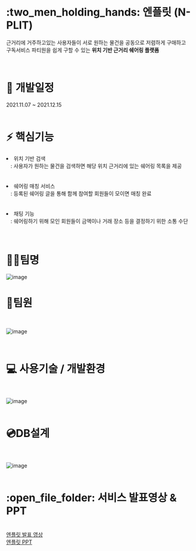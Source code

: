 <h1>:two_men_holding_hands: 엔플릿 (N-PLIT)</h1>
<p>근거리에 거주하고있는 사용자들이 서로 원하는 물건을 공동으로 저렴하게 구매하고 <br>
  구독서비스 파티원을 쉽게 구할 수 있는 <b>위치 기반 근거리 쉐어링 플랫폼</b></p><br>


<h1>📆 개발일정</h1>
2021.11.07 ~ 2021.12.15<br><br>



<h1>⚡ 핵심기능</h1>
<li>위치 기반 검색<br>
&nbsp;&nbsp; : 사용자가 원하는 물건을 검색하면 해당 위치 근거리에 있는 쉐어링 목록을 제공<br><br></li><br>

<li>쉐어링 매칭 서비스<br>
&nbsp;&nbsp; : 등록된 쉐어링 글을 통해 함께 참여할 회원들이 모이면 매칭 완료<br><br></li><br>

<li>채팅 기능<br>
&nbsp;&nbsp; : 쉐어링하기 위해 모인 회원들이 금액이나 거래 장소 등을 결정하기 위한 소통 수단<br><br></li><br>

<h1>👩‍💻팀명</h1>

![image](https://user-images.githubusercontent.com/78725674/146631906-485d5ee4-f958-45be-a173-396f5190ca1c.png)




<h1>👥팀원</h1><br>

![image](https://user-images.githubusercontent.com/78725674/146631607-e288a96c-daa5-490c-b687-ffb8ed7ddc04.png)

<br>

<h1>💻 사용기술 / 개발환경</h1><br>


![image](https://user-images.githubusercontent.com/78725674/146631626-d94f375d-399f-4373-b28c-768fd9532edf.png)
<br><br>

<h1>💿DB설계</h1><br>

![image](https://user-images.githubusercontent.com/78725674/146631628-ac3306e2-ab56-4c8c-9f8a-4b64a8dd84da.png)
<br><br>




<h1>:open_file_folder: 서비스 발표영상 & PPT</h1><br>
<a href="https://www.youtube.com/watch?v=NJmLpGdZnQw&t=23s" target="_blank">엔플릿 발표 영상</a><br>
<a href="https://moonhy7.github.io/N-PLIT/nplit_ppt.pdf" target="_blank">엔플릿 PPT</a>
<br><br>
